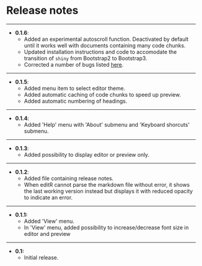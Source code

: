 Release notes
=============

---

- **0.1.6**:
    - Added an experimental autoscroll function. Deactivated by default until it works well with documents containing many code chunks. 
    - Updated installation instructions and code to accomodate the transition of `shiny` from Bootstrap2 to Bootstrap3. 
    - Corrected a number of bugs listed [here](https://github.com/swarm-lab/editR/compare/v0.1.5...master).
    
---

- **0.1.5**:
    - Added menu item to select editor theme. 
    - Added automatic caching of code chunks to speed up preview. 
    - Added automatic numbering of headings. 
    
---

- **0.1.4**:
    - Added 'Help' menu with 'About' submenu and 'Keyboard shorcuts' submenu. 
    
---

- **0.1.3**:
    - Added possibility to display editor or preview only. 
    
---

- **0.1.2**:
    - Added file containing release notes. 
    - When editR cannot parse the markdown file without error, it shows the 
    last working version instead but displays it with reduced opacity to indicate
    an error. 

---

- **0.1.1:** 
    - Added 'View' menu.
    - In 'View' menu, added possibility to increase/decrease font size in editor and preview

---

- **0.1:** 
    - Initial release. 
